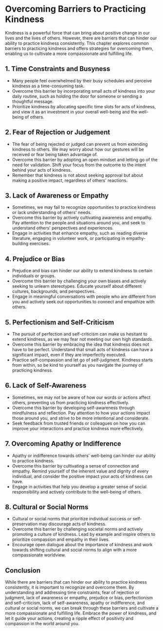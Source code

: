 Overcoming Barriers to Practicing Kindness
======================================================

Kindness is a powerful force that can bring about positive change in our lives and the lives of others. However, there are barriers that can hinder our ability to practice kindness consistently. This chapter explores common barriers to practicing kindness and offers strategies for overcoming them, enabling us to cultivate a more compassionate and fulfilling life.

1\. Time Constraints and Busyness
--------------------------------

* Many people feel overwhelmed by their busy schedules and perceive kindness as a time-consuming task.
* Overcome this barrier by incorporating small acts of kindness into your daily routine, such as holding the door for someone or sending a thoughtful message.
* Prioritize kindness by allocating specific time slots for acts of kindness, and view it as an investment in your overall well-being and the well-being of others.

2\. Fear of Rejection or Judgement
---------------------------------

* The fear of being rejected or judged can prevent us from extending kindness to others. We may worry about how our gestures will be received or fear being taken advantage of.
* Overcome this barrier by adopting an open mindset and letting go of the need for validation. Shift your focus from the outcome to the intent behind your acts of kindness.
* Remember that kindness is not about seeking approval but about making a positive impact, regardless of others' reactions.

3\. Lack of Awareness or Empathy
-------------------------------

* Sometimes, we may fail to recognize opportunities to practice kindness or lack understanding of others' needs.
* Overcome this barrier by actively cultivating awareness and empathy. Pay attention to the people and situations around you, and seek to understand others' perspectives and experiences.
* Engage in activities that enhance empathy, such as reading diverse literature, engaging in volunteer work, or participating in empathy-building exercises.

4\. Prejudice or Bias
--------------------

* Prejudice and bias can hinder our ability to extend kindness to certain individuals or groups.
* Overcome this barrier by challenging your own biases and actively seeking to unlearn stereotypes. Educate yourself about different cultures, backgrounds, and perspectives.
* Engage in meaningful conversations with people who are different from you and actively seek out opportunities to connect and empathize with others.

5\. Perfectionism and Self-Criticism
-----------------------------------

* The pursuit of perfection and self-criticism can make us hesitant to extend kindness, as we may fear not meeting our own high standards.
* Overcome this barrier by embracing the idea that kindness does not have to be perfect. Understand that small acts of kindness can have a significant impact, even if they are imperfectly executed.
* Practice self-compassion and let go of self-judgment. Kindness starts from within, so be kind to yourself as you navigate the journey of practicing kindness.

6\. Lack of Self-Awareness
-------------------------

* Sometimes, we may not be aware of how our words or actions affect others, preventing us from practicing kindness effectively.
* Overcome this barrier by developing self-awareness through mindfulness and reflection. Pay attention to how your actions impact those around you, and strive to be more intentional and considerate.
* Seek feedback from trusted friends or colleagues on how you can improve your interactions and practice kindness more effectively.

7\. Overcoming Apathy or Indifference
------------------------------------

* Apathy or indifference towards others' well-being can hinder our ability to practice kindness.
* Overcome this barrier by cultivating a sense of connection and empathy. Remind yourself of the inherent value and dignity of every individual, and consider the positive impact your acts of kindness can have.
* Engage in activities that help you develop a greater sense of social responsibility and actively contribute to the well-being of others.

8\. Cultural or Social Norms
---------------------------

* Cultural or social norms that prioritize individual success or self-preservation may discourage acts of kindness.
* Overcome this barrier by challenging societal norms and actively promoting a culture of kindness. Lead by example and inspire others to prioritize compassion and empathy in their lives.
* Encourage open dialogue about the importance of kindness and work towards shifting cultural and social norms to align with a more compassionate worldview.

Conclusion
----------

While there are barriers that can hinder our ability to practice kindness consistently, it is important to recognize and overcome them. By understanding and addressing time constraints, fear of rejection or judgment, lack of awareness or empathy, prejudice or bias, perfectionism and self-criticism, lack of self-awareness, apathy or indifference, and cultural or social norms, we can break through these barriers and cultivate a more compassionate and fulfilling life. Embrace the power of kindness, and let it guide your actions, creating a ripple effect of positivity and compassion in the world around you.
